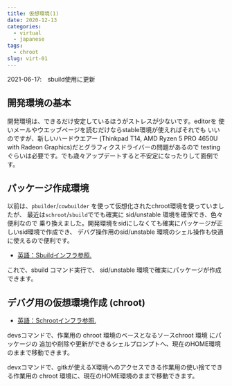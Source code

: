 ```yaml
---
title: 仮想環境(1)
date: 2020-12-13
categories:
  - virtual
  - japanese
tags:
  - chroot
slug: virt-01
---
```


2021-06-17:　sbuild使用に更新

## 開発環境の基本

開発環境は、できるだけ安定しているほうがストレスが少ないです。editorを
使いメールやウエッブページを読むだけならstable環境が使えればそれでも
いいのですが、新しいハードウエアー (Thinkpad T14, AMD Ryzen 5 PRO 4650U
with Radeon Graphics)だとグラフィクスドライバーの問題があるので testing
ぐらいは必要です。でも歳々アップデートすると不安定になったりして面倒です。

## パッケージ作成環境

以前は、`pbuilder`/`cowbuilder` を使って仮想化されたchroot環境を使っていましたが、
最近は`schroot`/`sbuild`ででも確実に sid/unstable 環境を確保でき、色々便利なので
乗り換えました。開発環境をsidにしなくても確実にパッケージが正しいsid環境で作成でき、
デバグ操作用のsid/unstable 環境のシェル操作も快適に使えるので便利です。

* [英語：Sbuildインフラ参照.](https://osamuaoki.github.io/en/2021/04/03/dev-01/#sbuild-infrastructure)

これで、sbuild コマンド実行で、 sid/unstable 環境で確実にパッケージが作成できます。

## デバグ用の仮想環境作成 (chroot)

* [英語：Schrootインフラ参照.](https://osamuaoki.github.io/en/2021/04/03/dev-01/#schroot-infrastructure)

devsコマンドで、作業用の chroot 環境のベースとなるソースchroot 環境 にパッケージの
追加や削除や更新ができるシェルプロンプトへ、現在のHOME環境のままで移動できます。

devxコマンドで、gitkが使えるX環境へのアクセスできる作業用の使い捨てできる作業用の
chroot 環境に、現在のHOME環境のままで移動できます。

<!-- vim: sw=2 sts=2 et se ai tw=79: -->
